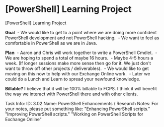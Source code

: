 # [PowerShell] Learning Project

\[PowerShell\] Learning Project

**Goal**
 - We would like to get to a point where we are doing more confident PowerShell development and not PowerShell hacking.
 - We want to feel as comfortable in PowerShell as we are in Java.

**Plan**
 - Aaron and Chris will work together to write a PowerShell Cmdlet.
 - We are hoping to spend a total of maybe 16 hours.
 - Maybe 4-5 hours a week. (If longer sessions make more sense then go for it. We just don't want to throw off other projects / deliverables).
 - We would like to get moving on this now to help with our Exchange Online work.
 - Later we could do a Lunch and Learn to spread your newfound knowledge.

**Billable?**
I believe that it will be 100% billable to FCPS. I think it will benefit the way we interact with PowerShell there and with other clients. 

Task Info:
ID: 3.02
Name: PowerShell Enhancements / Research
Notes: For your notes, please put something like:
"Enhancing PowerShell scripts."
"Improving PowerShell scripts."
"Working on PowerShell Scripts for Exchange Online"
